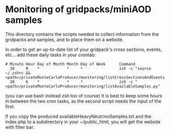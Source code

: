 # Monitoring of gridpacks/miniAOD samples
This directory contains the scripts needed to collect information from the gridpacks and samples, and to place them on a website.

In order to get an up-to-date list of your gridpack's cross sections, events, etc... add these daily tasks in your crontab:
```
# Minute Hour Day of Month Month Day of Week      Command   
  30     0    *            *     *                zsh -c "source ~/.zshrc && <path>/privateMonteCarloProducer/monitoring/listCrossSectionsAndEvents.py"
  30     6    *            *     *                zsh -c "<path>/privateMonteCarloProducer/monitoring/listAvailableSamples.py"
```
(you can use bash instead zsh too of course)
It is best to keep some hours in between the two cron tasks, as the second script needs the input of the first.

If you copy the produced availableHeavyNeutrinoSamples.txt and the index.php to a subdirectory in your ~/public\_html, you will get the website with filter bar.
